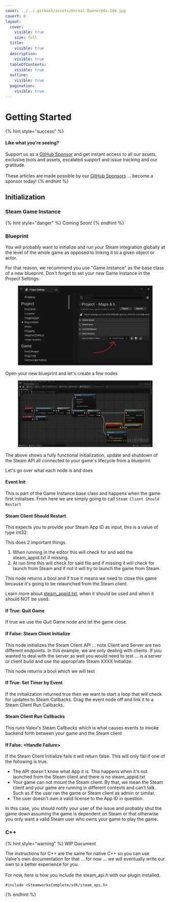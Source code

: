 ```yaml
---
cover: ../../.gitbook/assets/Unreal Banner@4x-100.jpg
coverY: 0
layout:
  cover:
    visible: true
    size: full
  title:
    visible: true
  description:
    visible: true
  tableOfContents:
    visible: true
  outline:
    visible: true
  pagination:
    visible: true
---
```


# Getting Started

{% hint style="success" %}
#### Like what you're seeing?

Support us as a [GitHub Sponsor](../../become-a-sponsor/) and get instant access to all our assets, exclusive tools and assets, escalated support and issue tracking and our gratitude.\
\
These articles are made possible by our [GitHub Sponsors](../../become-a-sponsor/) ... become a sponsor today!
{% endhint %}

## Initialization

### Steam Game Instance

{% hint style="danger" %}
Coming Soon!
{% endhint %}

### Blueprint

You will probably want to initialize and run your Steam integration globally at the level of the whole game as opposed to linking it to a given object or actor.

For that reason, we recommend you use "Game Instance" as the base class of a new blueprint. Don't forget to set your new Game Instance in the Project Settings.

<figure><img src="../../.gitbook/assets/image (1) (1) (1) (1) (1).png" alt=""><figcaption></figcaption></figure>

Open your new blueprint and let's create a few nodes

<figure><img src="../../.gitbook/assets/image (4) (1) (1) (1) (1).png" alt=""><figcaption></figcaption></figure>

The above shows a fully functional initialization, update and shutdown of the Steam API all connected to your game's lifecycle from a blueprint.

Let's go over what each node is and does

#### Event Init

This is part of the Game Instance base class and happens when the game first initialises. From here we are simply going to call `Steam Client Should Restart`

#### Steam Client Should Restart

This expects you to provide your Steam App ID as input, this is a value of type int32.

This does 2 important things.

1. When running in the editor this will check for and add the steam\_appid.txt if missing.
2. At run time this will check for said file and if missing it will check for launch from Steam and if not it will try to launch the game from Steam.

This node returns a bool and if true it means we need to close this game because it's going to be relaunched from the Steam client.

Learn more about [steam\_appid.txt](../../company/steam/steamworks/steam\_appid.txt.md), when it should be used and when it should NOT be used.

#### If True: Quit Game

If true we use the Quit Game node and let the game close.

#### If False: Steam Client Initialize

This node initializes the Steam Client API ... note Client and Server are two different endpoints. In this example, we are only dealing with clients. If you wanted to deal with the server as well you would need to test ... is a server or client build and use the appropriate Steam XXXX Initialize.

This node returns a bool which we will test

#### If True: Set Timer by Event

If the initialization returned true then we want to start a loop that will check for updates to Steam Callbacks. Drag the event node off and link it to a Steam Client Run Callbacks.

#### Steam Client Run Callbacks

This runs Valev's Steam Callbacks which is what causes events to invoke backend forth between your game and the Steam client

#### If False: \<Handle Failure>

If the Steam Client Initialize fails it will return false. This will only fail if one of the following is true.

* The API doesn't know what App it is. This happens when it's not launched from the Steam client and there is no steam\_appid.txt
* Your game can not mount the Steam client. By that, we mean the Steam client and your game are running in different contexts and can't talk. Such as if the user ran the game or Steam client as admin or similar.
* The user doesn't own a valid license to the App ID in question.

In this case, you should notify your user of the issue and probably shut the game down assuming the game is dependent on Steam or that otherwise you only want a valid Steam user who owns your game to play the game.

### C++

{% hint style="warning" %}
WIP Document

The instructions for C++ are the same for native C++ so you can use Valve's own documentation for that ... for now ... we will eventually write our own to a better experience for you.\
\
For now, here is how you include the steam\_api.h with our plugin installed.

```
#include <SteamworksComplete/sdk/steam_api.h>
```
{% endhint %}
